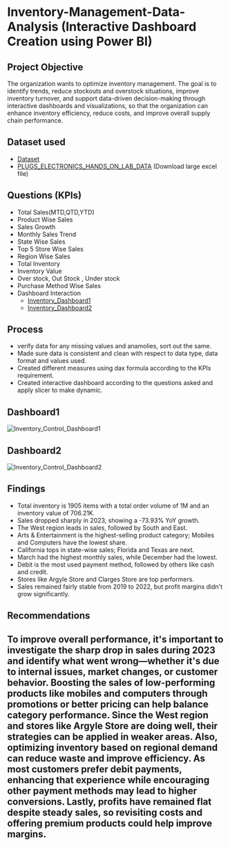 # Inventory-Management-Data-Analysis (Interactive Dashboard Creation using Power BI)
## Project Objective
The organization wants to optimize inventory management. The goal is to identify trends, reduce stockouts and overstock situations, improve inventory turnover, and support data-driven decision-making through interactive dashboards and visualizations, so that the organization can enhance inventory efficiency, reduce costs, and improve overall supply chain performance.
## Dataset used
- <a href = "https://github.com/Amita-Monal/Inventory_Management_Supply_Chain/tree/main/Invent_Management_Data"> Dataset</a>
- <a href = "https://github.com/Amita-Monal/Inventory_Management_Supply_Chain/releases/tag/v1.0.0"> PLUGS_ELECTRONICS_HANDS_ON_LAB_DATA</a> (Download large excel file)
## Questions (KPIs)
- Total Sales(MTD,QTD,YTD)
- Product Wise Sales
- Sales Growth 
- Monthly Sales Trend
- State Wise Sales
- Top 5 Store Wise Sales
- Region Wise Sales 
- Total Inventory 
- Inventory Value
- Over stock, Out Stock , Under stock
- Purchase Method Wise Sales
- Dashboard Interaction
  - <a href = "https://github.com/Amita-Monal/Inventory_Management_Supply_Chain/blob/main/Inventory_Control_Dashboard1.png"> Inventory_Dashboard1</a>
  - <a href = "https://github.com/Amita-Monal/Inventory_Management_Supply_Chain/blob/main/Inventory_Control_Dashboard2.png"> Inventory_Dashboard2</a>
## Process
- verify data for any missing values and anamolies, sort out the same.
- Made sure data is consistent and clean with respect to data type, data format and values used.
- Created different measures using dax formula according to the KPIs requirement.
- Created interactive dashboard according to the questions asked and apply slicer to make dynamic.
## Dashboard1
![Inventory_Control_Dashboard1](https://github.com/user-attachments/assets/852ef9e2-1127-4b6f-bfc5-e3d5ccc49e0b)
## Dashboard2
![Inventory_Control_Dashboard2](https://github.com/user-attachments/assets/b564f784-b547-4c3b-9950-b09fe4ac0864)
## Findings
- Total inventory is 1905 items with a total order volume of 1M and an inventory value of 706.21K.
- Sales dropped sharply in 2023, showing a -73.93% YoY growth.
- The West region leads in sales, followed by South and East.
- Arts & Entertainment is the highest-selling product category; Mobiles and Computers have the lowest share.
- California tops in state-wise sales; Florida and Texas are next.
- March had the highest monthly sales, while December had the lowest.
- Debit is the most used payment method, followed by others like cash and credit.
- Stores like Argyle Store and Clarges Store are top performers.
- Sales remained fairly stable from 2019 to 2022, but profit margins didn't grow significantly.
## Recommendations
To improve overall performance, it's important to investigate the sharp drop in sales during 2023 and identify what went wrong—whether it's due to internal issues, market changes, or customer behavior. Boosting the sales of low-performing products like mobiles and computers through promotions or better pricing can help balance category performance. Since the West region and stores like Argyle Store are doing well, their strategies can be applied in weaker areas. Also, optimizing inventory based on regional demand can reduce waste and improve efficiency. As most customers prefer debit payments, enhancing that experience while encouraging other payment methods may lead to higher conversions. Lastly, profits have remained flat despite steady sales, so revisiting costs and offering premium products could help improve margins.
---





